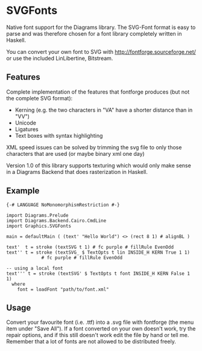 # SVGFonts

Native font support for the Diagrams library. The SVG-Font format is
easy to parse and was therefore chosen for a font library completely
written in Haskell.

You can convert your own font to SVG with
http://fontforge.sourceforge.net/ or use the included LinLibertine,
Bitstream.

## Features 

Complete implementation of the features that fontforge produces (but
not the complete SVG format):

* Kerning (e.g. the two characters in "VA" have a shorter distance than in "VV") 
* Unicode 
* Ligatures 
* Text boxes with syntax highlighting

XML speed issues can be solved by trimming the svg file to only those
characters that are used (or maybe binary xml one day)

Version 1.0 of this library supports texturing which would only make
sense in a Diagrams Backend that does rasterization in Haskell.

## Example

```
{-# LANGUAGE NoMonomorphismRestriction #-}

import Diagrams.Prelude
import Diagrams.Backend.Cairo.CmdLine
import Graphics.SVGFonts

main = defaultMain ( (text' "Hello World") <> (rect 8 1) # alignBL )

text'  t = stroke (textSVG t 1) # fc purple # fillRule EvenOdd
text'' t = stroke (textSVG_ $ TextOpts t lin INSIDE_H KERN True 1 1)
             # fc purple # fillRule EvenOdd

-- using a local font
text''' t = stroke (textSVG' $ TextOpts t font INSIDE_H KERN False 1 1)
  where
    font = loadFont "path/to/font.xml"
```

## Usage

Convert your favourite font (i.e.  .ttf) into a .svg file with
fontforge (the menu item under "Save All"). If a font converted on
your own doesn't work, try the repair options, and if this still
doesn't work edit the file by hand or tell me.  Remember that a lot of
fonts are not allowed to be distributed freely.
